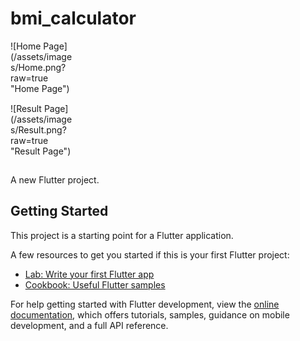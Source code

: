 # bmi_calculator

<div style="width:100px;height:100px">
![Home Page](/assets/images/Home.png?raw=true "Home Page")
</div>
<div style="width:100px;height:100px">
![Result Page](/assets/images/Result.png?raw=true "Result Page")
</div>

A new Flutter project.

## Getting Started

This project is a starting point for a Flutter application.

A few resources to get you started if this is your first Flutter project:

- [Lab: Write your first Flutter app](https://docs.flutter.dev/get-started/codelab)
- [Cookbook: Useful Flutter samples](https://docs.flutter.dev/cookbook)

For help getting started with Flutter development, view the
[online documentation](https://docs.flutter.dev/), which offers tutorials,
samples, guidance on mobile development, and a full API reference.
